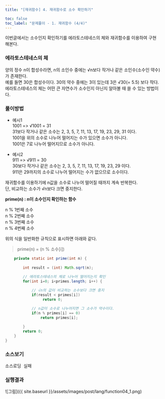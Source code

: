 ```yaml
---
title: "[재귀함수] 4. 재귀함수로 소수 확인하기"

toc: false
toc_label: "문제풀이 - 1. 재귀함수 (4/4)"
---
```


이번글에서는 소수인지 확인하기를 에라토스테네스의 체와 재귀함수를 이용하여 구현해본다.

### 에라토스테네스의 체
양의 정수 n이 합성수라면, n의 소인수 중에는 √n보다 작거나 같은 소인수(소수인 약수)가 존재한다.     
예를 들면 30은 합성수이다. 30의 약수 중에는 3이 있는데 3은 √30(= 5.5) 보다 작다.     
에라토스테네스의 체는 어떤 큰 자연수가 소수인지 아닌지 알아볼 때 쓸 수 있는 방법이다.    

### 풀이방법
+ 예시1     
1001 => √1001 = 31    
31보다 작거나 같은 소수는 2, 3, 5, 7, 11, 13, 17, 19, 23, 29, 31 이다.    
1001을 위의 소수로 나누어 떨어지는 수가 있으면 소수가 아니다.    
1001은 7로 나누어 떨어지므로 소수가 아니다.    

+ 예시2    
911 => √911 = 30    
30보다 작거나 같은 소수는 2, 3, 5, 7, 11, 13, 17, 19, 23, 29 이다.    
911은 29까지의 소수로 나누어 떨어지는 수가 없으므로 소수이다.    

재귀함수를 이용하기에 n값을 소수로 나누어 떨어질 때까지 계속 반복한다.    
단, 비교하는 소수가 √n보다 크면 중지한다.

**prime(n) : n이 소수인지 확인하는 함수**    

n % 1번째 소수    
n % 2번째 소수    
n % 3번째 소수    
n % 4번째 소수    

위의 식을 일반화한 규칙으로 표시하면 아래와 같다.    


> prime(n) = (n % 소수[i])    


```java
    private static int prime(int n) {
        
        int result = (int) Math.sqrt(n);
   
        // 에라토스테네스의 체로 나누어 떨어지는지 확인
        for(int i=0; i<primes.length; i++) {

            // √n의 값이 비교하는 소수보다 크면 중지
            if(result < primes[i])
                 return 0;

            // n값이 소수로 나누어지면 그 소수가 약수이다.
            if(n % primes[i] == 0)
                return primes[i];
            
        }
        return 0;     
    }       
}
```


### 소스보기
<pre id="show1" class="show-json-from-git">소스로딩 실패</pre>
<script>showJsonFromGit('{{ site.repository_raw }}/step2/Function04Prime.java', 'show1', '500px');</script>


### 실행결과
![그림]({{ site.baseurl }}/assets/images/post/lang/function04_1.png)





